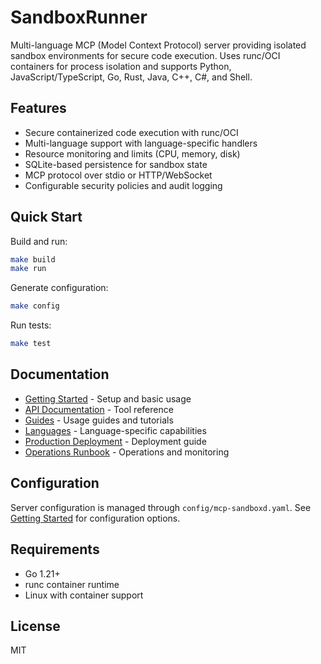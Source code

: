# SandboxRunner

Multi-language MCP (Model Context Protocol) server providing isolated sandbox environments for secure code execution. Uses runc/OCI containers for process isolation and supports Python, JavaScript/TypeScript, Go, Rust, Java, C++, C#, and Shell.

## Features

- Secure containerized code execution with runc/OCI
- Multi-language support with language-specific handlers
- Resource monitoring and limits (CPU, memory, disk)
- SQLite-based persistence for sandbox state
- MCP protocol over stdio or HTTP/WebSocket
- Configurable security policies and audit logging

## Quick Start

Build and run:
```bash
make build
make run
```

Generate configuration:
```bash
make config
```

Run tests:
```bash
make test
```

## Documentation

- [Getting Started](docs/getting-started.md) - Setup and basic usage
- [API Documentation](docs/api/README.md) - Tool reference
- [Guides](docs/guides/README.md) - Usage guides and tutorials
- [Languages](pkg/languages/README.md) - Language-specific capabilities
- [Production Deployment](PRODUCTION_DEPLOYMENT.md) - Deployment guide
- [Operations Runbook](OPERATIONS_RUNBOOK.md) - Operations and monitoring

## Configuration

Server configuration is managed through `config/mcp-sandboxd.yaml`. See [Getting Started](docs/getting-started.md) for configuration options.

## Requirements

- Go 1.21+
- runc container runtime
- Linux with container support

## License

MIT
